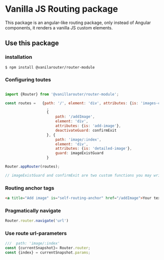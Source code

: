 # Vanilla JS Routing package

This package is an angular-like routing package, only instead of Angular components, 
it renders a vanilla JS custom elements.

## Use this package

### installation
```bash
$ npm install @vanilarouter/router-module
```

### Configuring toutes
```javascript

import {Router} from '@vanillarouter/router-module';

const routes =   {path: '/', element: 'div', attributes: {is: 'images-container'}}
                   ,
                   {
                       path: '/addImage',
                       element: 'div',
                       attributes: {is: 'add-image'},
                       deactivateGuard: confirmExit
                   }, {
                       path: 'image/:index',
                       element: 'div',
                       attributes: {is: 'detailed-image'},
                       guard: imageExistGuard
                   }

Router.appRouter(routes);

// imageExistGuard and confirmExit are two custom functions you may write for handling route guards 

```
### Routing anchor tags

```html
<a title="Add image" is="self-routing-anchor" href="/addImage">Your text or content</a>
```

### Pragmatically navigate

```javascript
Router.router.navigate('url')
```
### Use route url-parameters
```javascript
///  path: 'image/:index'
const {currentSnapshot}= Router.router;
const {index} = currentSnapshot.params;
```
